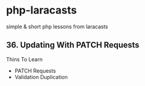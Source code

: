 # php-laracasts

simple &amp; short php lessons from laracasts

## 36. Updating With PATCH Requests

Thins To Learn

- PATCH Requests
- Validation Duplication
